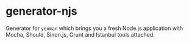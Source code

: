# generator-njs

Generator for `yeoman` which brings you a fresh Node.js application with Mocha, Should, Sinon.js, Grunt and Istanbul tools attached.
